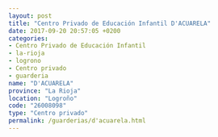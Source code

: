 ```yaml
---
layout: post
title: "Centro Privado de Educación Infantil D'ACUARELA"
date: 2017-09-20 20:57:05 +0200
categories:
- Centro Privado de Educación Infantil
- la-rioja
- logrono
- Centro privado
- guarderia
name: "D'ACUARELA"
province: "La Rioja"
location: "Logroño"
code: "26008098"
type: "Centro privado"
permalink: /guarderias/d'acuarela.html
---
```


